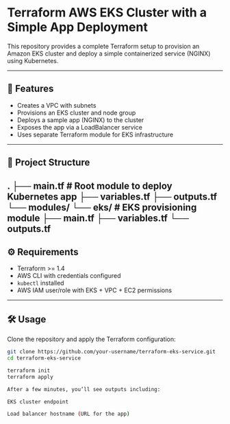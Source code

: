 # Terraform AWS EKS Cluster with a Simple App Deployment

This repository provides a complete Terraform setup to provision an Amazon EKS cluster and deploy a simple containerized service (NGINX) using Kubernetes.

---

## 🚀 Features

- Creates a VPC with subnets
- Provisions an EKS cluster and node group
- Deploys a sample app (NGINX) to the cluster
- Exposes the app via a LoadBalancer service
- Uses separate Terraform module for EKS infrastructure

---

## 📁 Project Structure

.
├── main.tf # Root module to deploy Kubernetes app
├── variables.tf
├── outputs.tf
└── modules/
└── eks/ # EKS provisioning module
├── main.tf
├── variables.tf
└── outputs.tf
---

## ⚙️ Requirements

- Terraform >= 1.4
- AWS CLI with credentials configured
- `kubectl` installed
- AWS IAM user/role with EKS + VPC + EC2 permissions

---

## 🛠️ Usage

Clone the repository and apply the Terraform configuration:

```bash
git clone https://github.com/your-username/terraform-eks-service.git
cd terraform-eks-service

terraform init
terraform apply

After a few minutes, you’ll see outputs including:

EKS cluster endpoint

Load balancer hostname (URL for the app)
